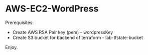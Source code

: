 # AWS-EC2-WordPress

Prerequisites:

* Create AWS RSA Pair key (pem) - wordpressKey
* Create S3 bucket for backend of terraform - lab-tfstate-bucket

Enjoy.
